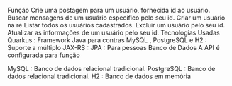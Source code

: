 Função
Crie uma postagem para um usuário, fornecida id ao usuário.
Buscar mensagens de um usuário específico pelo seu id.
Criar um usuário na re
Listar todos os usuários cadastrados.
Excluir um usuário pelo seu id.
Atualizar as informações de um usuário pelo seu id.
Tecnologias Usadas
Quarkus : Framework Java para contras
MySQL , PostgreSQL e H2 : Suporte a múltiplo
JAX-RS :
JPA : Para pessoas
Banco de Dados
A API é configurada para função

MySQL : Banco de dados relacional tradicional.
PostgreSQL : Banco de dados relacional tradicional.
H2 : Banco de dados em memória
